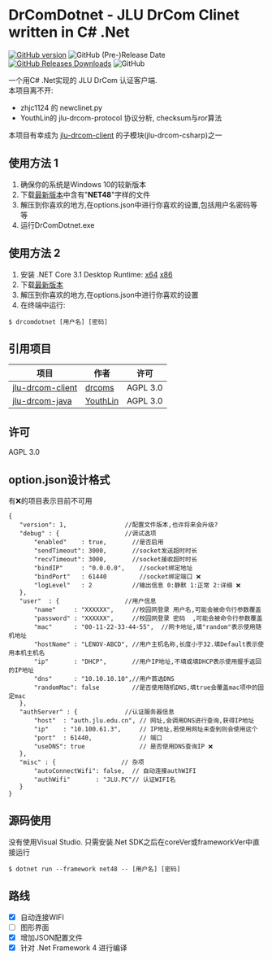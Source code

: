 # DrComDotnet - JLU DrCom Clinet written in C# .Net

[![GitHub version](https://img.shields.io/github/v/release/leviolet/DrComDotnet?include_prereleases&style=flat-square)](https://github.com/leviolet/DrComDotnet/releases/)
![GitHub (Pre-)Release Date](https://img.shields.io/github/release-date-pre/leviolet/DrComDotnet?style=flat-square)
[![GitHub Releases Downloads](https://img.shields.io/github/downloads/leviolet/DrComDotnet/total?style=flat-square&color=blue)](https://github.com/leviolet/DrComDotnet/releases/latest)
![GitHub](https://img.shields.io/github/license/leviolet/DrComDotnet?color=blue&style=flat-square)

一个用C# .Net实现的 JLU DrCom 认证客户端.  
本项目离不开:  
- zhjc1124 的 newclinet.py
- YouthLin的 jlu-drcom-protocol 协议分析, checksum与ror算法

本项目有幸成为 [jlu-drcom-client](https://github.com/drcoms/jlu-drcom-client) 的子模块(jlu-drcom-csharp)之一


## 使用方法 1

1. 确保你的系统是Windows 10的较新版本
2. 下载[最新版本](https://github.com/leviolet/DrComDotnet/releases/latest)中含有"**NET48**"字样的文件
3. 解压到你喜欢的地方,在options.json中进行你喜欢的设置,包括用户名密码等等
4. 运行DrComDotnet.exe

## 使用方法 2

1. 安装 .NET Core 3.1 Desktop Runtime: [x64](https://dotnet.microsoft.com/download/dotnet-core/thank-you/runtime-desktop-3.1.7-windows-x64-installer) [x86](https://dotnet.microsoft.com/download/dotnet-core/thank-you/runtime-desktop-3.1.7-windows-x86-installer)
2. 下载[最新版本](https://github.com/leviolet/DrComDotnet/releases/latest)
3. 解压到你喜欢的地方,在options.json中进行你喜欢的设置
4. 在终端中运行:  
 ```Shell 
 $ drcomdotnet [用户名] [密码]
 ```

## 引用项目

| 项目                                                                                    | 作者                                    | 许可     |
| --------------------------------------------------------------------------------------- | --------------------------------------- | -------- |
| [jlu-drcom-client](https://github.com/drcoms/jlu-drcom-client)                          | [drcoms](YouthLindrcoms)                | AGPL 3.0 |
| [jlu-drcom-java](https://github.com/drcoms/jlu-drcom-client/tree/master/jlu-drcom-java) | [YouthLin](https://github.com/YouthLin) | AGPL 3.0 |

## 许可

AGPL 3.0

## option.json设计格式

有❌的项目表示目前不可用

```JSONC
{
   "version": 1,                //配置文件版本,也许将来会升级?
   "debug" : {                  //调试选项
       "enabled"    : true,       //是否启用
       "sendTimeout": 3000,       //socket发送超时时长
       "recvTimeout": 3000,       //socket接收超时时长
       "bindIP"     : "0.0.0.0",    //socket绑定地址
       "bindPort"   : 61440         //socket绑定端口 ❌
       "logLevel"   : 2           //输出信息 0:静默 1:正常 2:详细 ❌
   },
   "user"  : {                  //用户信息
       "name"     : "XXXXXX",     //校园网登录 用户名,可能会被命令行参数覆盖
       "password" : "XXXXXX",     //校园网登录 密码  ,可能会被命令行参数覆盖
       "mac"      : "00-11-22-33-44-55",  //网卡地址,填"random"表示使用随机地址
       "hostName" : "LENOV-ABCD", //用户主机名称,长度小于32.填Default表示使用本机主机名
       "ip"       : "DHCP",       //用户IP地址,不填或填DHCP表示使用握手返回的IP地址
       "dns"      : "10.10.10.10",//用户首选DNS
       "randomMac": false         //是否使用随机DNS,填true会覆盖mac项中的固定mac
   },
   "authServer" : {             //认证服务器信息
       "host"  : "auth.jlu.edu.cn", // 网址,会调用DNS进行查询,获得IP地址
       "ip"    : "10.100.61.3",     // IP地址,若使用网址未查到则会使用这个
       "port"  : 61440,             // 端口
       "useDNS": true               // 是否使用DNS查询IP ❌
   },
   "misc" : {                  // 杂项
       "autoConnectWifi": false,  // 自动连接authWIFI
       "authWifi"       : "JLU.PC"// 认证WIFI名
   }
}
```

## 源码使用

没有使用Visual Studio. 只需安装.Net SDK之后在coreVer或frameworkVer中直接运行 

```Shell 
$ dotnet run --framework net48 -- [用户名] [密码]
```

## 路线

- [x] 自动连接WIFI
- [ ] 图形界面
- [x] 增加JSON配置文件
- [x] 针对 .Net Framework 4 进行编译